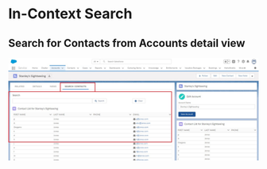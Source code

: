 # In-Context Search
## Search for Contacts from Accounts detail view 

![in-context search](./0_ContactListSearch.jpg)
